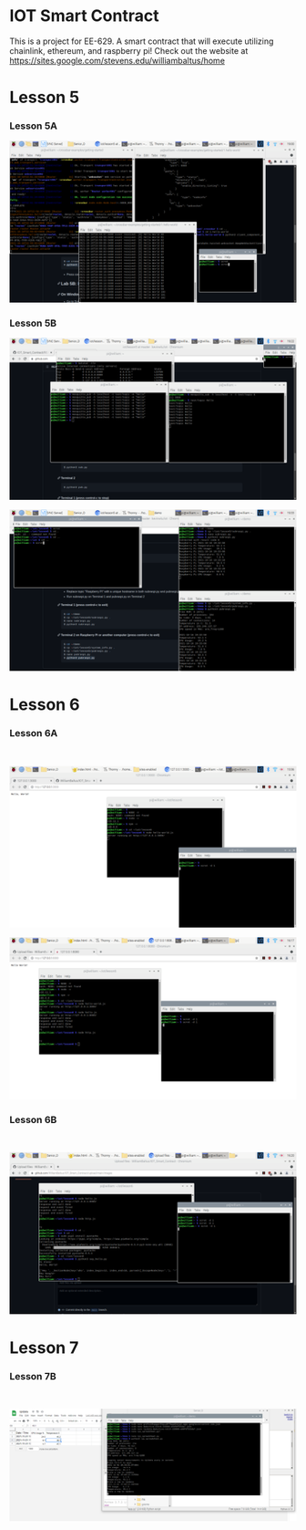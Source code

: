 # IOT Smart Contract
This is a project for EE-629. A smart contract that will execute utilizing chainlink, ethereum, and raspberry pi!
Check out the website at https://sites.google.com/stevens.edu/williambaltus/home

<h1> Lesson 5 </h1>  

<h3> Lesson 5A  </h3>  

![Image of Lesson5A](/images/lesson5A.png)

<h3> Lesson 5B  </h3>  

![Image of Lesson5B](/images/lesson5B_hello.png)


![Image of Lesson5B](/images/lesson5B_CPU.png)

<h1> Lesson 6 </h1>  

<h3> Lesson 6A  </h3>  

![Image of Lesson6A](/images/lesson6A.png)  
  
![Image of Lesson6A](/images/Lesson6A2.png)  


<h3> Lesson 6B  </h3>  

![Image of Lesson6B](/images/lesson6B.png)
  
<h1> Lesson 7 </h1> 

<h3> Lesson 7B  </h3>  

![Image of Lesson7B](/images/lesson7B.PNG)




